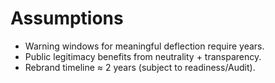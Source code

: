 # Assumptions
- Warning windows for meaningful deflection require years.
- Public legitimacy benefits from neutrality + transparency.
- Rebrand timeline ≈ 2 years (subject to readiness/Audit).

